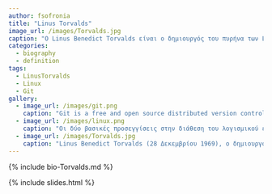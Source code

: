 ```yaml
---
author: fsofronia
title: "Linus Torvalds"
image_url: /images/Torvalds.jpg
caption: "Ο Linus Benedict Torvalds είναι ο δημιουργός του πυρήνα των Linux αλλά και του Git προωθόντας ιδιαίτερα την έννοια και την λειτουργία του ανοικτού λογισμικού"
categories:
  - biography
  - definition
tags:
  - LinusTorvalds
  - Linux
  - Git
gallery:
  - image_url: /images/git.png
    caption: "Git is a free and open source distributed version control system designed to handle everything from small to very large projects with speed and efficiency. Git is easy to learn and has a tiny footprint with lightning fast performance."
  - image_url: /images/linux.png
    caption: "Οι δύο βασικές προσεγγίσεις στην διάθεση του λογισμικού είναι αυτή του ανοικτού (π.χ., Linux) και του κλειστού κώδικα (π.χ., Microsoft Windows), οι οποίες εμφανίζονται ως αντίπαλες, αλλά σε κάποιες περιπτώσεις μπορούν να λειτουργούν και συμπληρωματικά όπως στην περίπτωση του λογισμικού Apache. "
  - image_url: /images/Torvalds.jpg
    caption: "Linus Benedict Torvalds (28 Δεκεμβρίου 1969), o δημιουργός του πυρήνα των Linux αλλά και του Git. "
---
```


{% include bio-Torvalds.md %}

{% include slides.html %}

